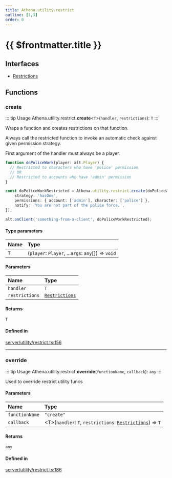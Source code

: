 ```yaml
---
title: Athena.utility.restrict
outline: [1,3]
order: 0
---
```


# {{ $frontmatter.title }}


## Interfaces

- [Restrictions](../interfaces/server_utility_restrict_Restrictions.md)

## Functions

### create

::: tip Usage
Athena.utility.restrict.**create**<`T`\>(`handler`, `restrictions`): `T`
:::

Wraps a function and creates restrictions on that function.

Always call the restricted function to invoke an automatic check against given permission strategy.

First argument of the handler must always be a player.

```ts
function doPoliceWork(player: alt.Player) {
  // Restricted to characters who have 'police' permission
  // OR
  // Restricted to accounts who have 'admin' permission
}

const doPoliceWorkRestricted = Athena.utility.restrict.create(doPoliceWork, {
    strategy: 'hasOne',
    permissions: { account: ['admin'], character: ['police'] },
    notify: 'You are not part of the police force.',
});

alt.onClient('something-from-a-client', doPoliceWorkRestricted);
```

#### Type parameters

| Name | Type |
| :------ | :------ |
| `T` | (`player`: `Player`, ...`args`: `any`[]) => `void` |

#### Parameters

| Name | Type |
| :------ | :------ |
| `handler` | `T` |
| `restrictions` | [`Restrictions`](../interfaces/server_utility_restrict_Restrictions.md) |

#### Returns

`T`

#### Defined in

[server/utility/restrict.ts:156](https://github.com/Stuyk/altv-athena/blob/90cd63d/src/core/server/utility/restrict.ts#L156)

___

### override

::: tip Usage
Athena.utility.restrict.**override**(`functionName`, `callback`): `any`
:::

Used to override restrict utility funcs

#### Parameters

| Name | Type |
| :------ | :------ |
| `functionName` | ``"create"`` |
| `callback` | <T\>(`handler`: `T`, `restrictions`: [`Restrictions`](../interfaces/server_utility_restrict_Restrictions.md)) => `T` |

#### Returns

`any`

#### Defined in

[server/utility/restrict.ts:186](https://github.com/Stuyk/altv-athena/blob/90cd63d/src/core/server/utility/restrict.ts#L186)
